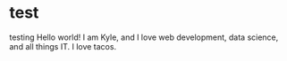 # test
testing
Hello world! I am Kyle, and I love web development, data science, and all things IT.
I love tacos.

